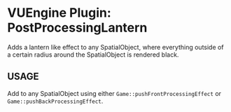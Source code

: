 VUEngine Plugin: PostProcessingLantern
======================================

Adds a lantern like effect to any SpatialObject, where everything outside of a certain radius around the SpatialObject is rendered black. 


USAGE
-----

Add to any SpatialObject using either `Game::pushFrontProcessingEffect` or `Game::pushBackProcessingEffect`. 
